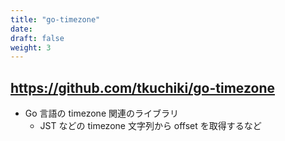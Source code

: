 ```yaml
---
title: "go-timezone"
date: 
draft: false
weight: 3
---
```


## https://github.com/tkuchiki/go-timezone

- Go 言語の timezone 関連のライブラリ
    - JST などの timezone 文字列から offset を取得するなど

